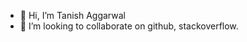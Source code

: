 - 👋 Hi, I’m Tanish Aggarwal
- 💞️ I’m looking to collaborate on github, stackoverflow.


<!---
RaaOne111/RaaOne111 is a ✨ special ✨ repository because its `README.md` (this file) appears on your GitHub profile.
You can click the Preview link to take a look at your changes.
--->
